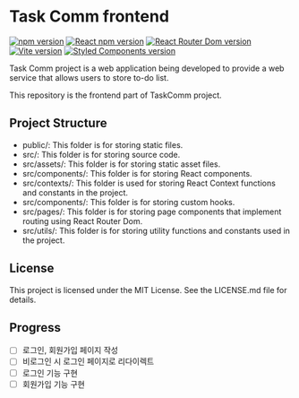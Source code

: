# Task Comm frontend

<div>
  <a href="https://www.npmjs.com/package/npm"><img alt="npm version" src="https://img.shields.io/badge/npm@latest-v9.6.6-CB3837?style=flat&logo=npm&logoColor=CB3837"></a>
  <a href="https://www.npmjs.com/package/react"><img alt="React npm version" src="https://img.shields.io/badge/React-v18.2.0-61DAFB?style=flat&logo=React&logoColor=61DAFB"></a>
  <a href="https://www.npmjs.com/package/react-router-dom"><img alt="React Router Dom version" src="https://img.shields.io/badge/React Router Dom-v6.11.1-CA4245?style=flat&logo=React Router&logoColor=CA4245"></a>
  <a href="https://www.npmjs.com/package/vite"><img alt="Vite version" src="https://img.shields.io/badge/Vite-v4.3.5-646CFF?style=flat&logo=Vite&logoColor=646CFF"></a>
  <a href="https://www.npmjs.com/package/styled-components"><img alt="Styled Components version" src="https://img.shields.io/badge/Styled Components-v5.3.10-DB7093?style=flat&logo=styled-components&logoColor=DB7093"></a>
</div>

Task Comm project is a web application being developed to provide a web service that allows users to store to-do list.

This repository is the frontend part of TaskComm project.

## Project Structure

- public/: This folder is for storing static files.
- src/: This folder is for storing source code.
- src/assets/: This folder is for storing static asset files.
- src/components/: This folder is for storing React components.
- src/contexts/: This folder is used for storing React Context functions and constants in the project.
- src/components/: This folder is for storing custom hooks.
- src/pages/: This folder is for storing page components that implement routing using React Router Dom.
- src/utils/: This folder is for storing utility functions and constants used in the project.

## License

This project is licensed under the MIT License. See the LICENSE.md file for details.

## Progress

- [ ] 로그인, 회원가입 페이지 작성
- [ ] 비로그인 시 로그인 페이지로 리다이렉트
- [ ] 로그인 기능 구현
- [ ] 회원가입 기능 구현
